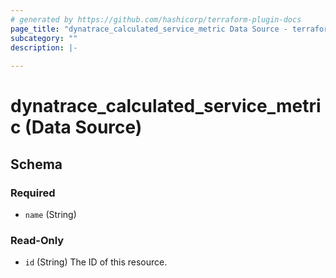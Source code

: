 ```yaml
---
# generated by https://github.com/hashicorp/terraform-plugin-docs
page_title: "dynatrace_calculated_service_metric Data Source - terraform-provider-dynatrace"
subcategory: ""
description: |-
  
---
```


# dynatrace_calculated_service_metric (Data Source)





<!-- schema generated by tfplugindocs -->
## Schema

### Required

- `name` (String)

### Read-Only

- `id` (String) The ID of this resource.


